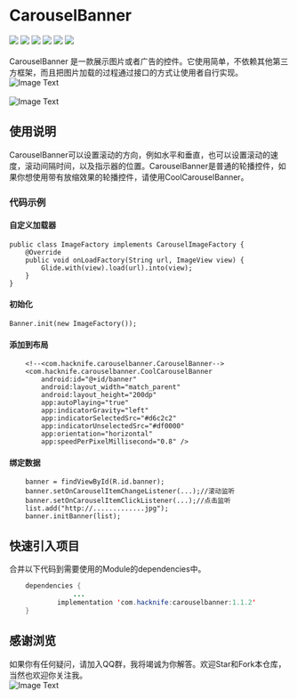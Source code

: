 # CarouselBanner
[![](https://img.shields.io/badge/platform-android-orange.svg)](https://github.com/hacknife) [![](https://img.shields.io/badge/language-java-yellow.svg)](https://github.com/hacknife) [![](https://img.shields.io/badge/JCenter-1.1.2-brightgreen.svg)](https://jcenter.bintray.com/com/hacknife/carouselbanner) [![](https://img.shields.io/badge/build-passing-brightgreen.svg)](https://github.com/hacknife) [![](https://img.shields.io/badge/license-apache--2.0-green.svg)](https://github.com/hacknife) [![](https://img.shields.io/badge/api-19+-green.svg)](https://github.com/hacknife)<br/><br/>
CarouselBanner 是一款展示图片或者广告的控件。它使用简单，不依赖其他第三方框架，而且把图片加载的过程通过接口的方式让使用者自行实现。
<br>
![Image Text](https://github.com/hacknife/CarouselBanner/blob/master/CarouselBanner.gif)
<br><br>
![Image Text](https://github.com/hacknife/CarouselBanner/blob/master/CoolCarouselBanner.gif)
<br>

## 使用说明
CarouselBanner可以设置滚动的方向，例如水平和垂直，也可以设置滚动的速度，滚动间隔时间，以及指示器的位置。CarouselBanner是普通的轮播控件，如果你想使用带有放缩效果的轮播控件，请使用CoolCarouselBanner。

### 代码示例
#### 自定义加载器
```
public class ImageFactory implements CarouselImageFactory {
    @Override
    public void onLoadFactory(String url, ImageView view) {
        Glide.with(view).load(url).into(view);
    }
}
```
#### 初始化
```
Banner.init(new ImageFactory());
```
#### 添加到布局
```
    <!--<com.hacknife.carouselbanner.CarouselBanner-->
    <com.hacknife.carouselbanner.CoolCarouselBanner
        android:id="@+id/banner"
        android:layout_width="match_parent"
        android:layout_height="200dp"
        app:autoPlaying="true"
        app:indicatorGravity="left"
        app:indicatorSelectedSrc="#d6c2c2"
        app:indicatorUnselectedSrc="#df0000"
        app:orientation="horizontal"
        app:speedPerPixelMillisecond="0.8" />
```
#### 绑定数据
```
    banner = findViewById(R.id.banner);
    banner.setOnCarouselItemChangeListener(...);//滚动监听
    banner.setOnCarouselItemClickListener(...);//点击监听
    list.add("http://.............jpg");
    banner.initBanner(list);
```

## 快速引入项目
合并以下代码到需要使用的Module的dependencies中。
```Java
	dependencies {
                ...
	        implementation 'com.hacknife:carouselbanner:1.1.2'
	}
```

## 感谢浏览
如果你有任何疑问，请加入QQ群，我将竭诚为你解答。欢迎Star和Fork本仓库，当然也欢迎你关注我。
<br>
![Image Text](https://github.com/hacknife/CarouselBanner/blob/master/qq_group.png)
